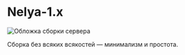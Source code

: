 # Nelya-1.x

![Обложка сборки сервера](/covers/builds/nelya-1.x.png)

Сборка без всяких всякостей — минимализм и простота.